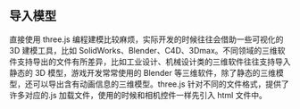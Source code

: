 ## 导入模型

直接使用 three.js 编程建模比较麻烦，实际开发的时候往往会借助一些可视化的 3D 建模工具，比如 SolidWorks、Blender、C4D、3Dmax。不同领域的三维软件支持导出的文件有所差异，比如工业设计、机械设计类的三维软件往往支持导入静态的 3D 模型，游戏开发常常使用的 Blender 等三维软件，除了静态的三维模型，还可以导出含有动画信息的三维模型。three.js 针对不同的文件格式，提供了许多对应的.js 加载文件，使用的时候和相机控件一样先引入 html 文件中。

<ImprotModules></ImprotModules>

 <Badge text="演示" />

<Demo></Demo>

